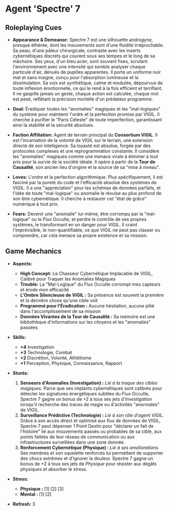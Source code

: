# Agent 'Spectre' 7

## Roleplaying Cues

-   **Appearance & Demeanor:** Spectre 7 est une silhouette androgyne, presque éthérée, dont les mouvements sont d'une fluidité irréprochable. Sa peau, d'une pâleur chirurgicale, contraste avec les inserts cybernétiques discrets qui courent sous ses tempes et le long de sa mâchoire. Ses yeux, d'un bleu acier, sont souvent fixes, scrutant l'environnement avec une intensité qui semble analyser chaque particule d'air, dénués de pupilles apparentes. Il porte un uniforme noir mat et sans insigne, conçu pour l'absorption lumineuse et la dissimulation. Sa voix est synthétique, calme et modulée, dépourvue de toute inflexion émotionnelle, ce qui le rend à la fois efficient et terrifiant. Il ne gaspille jamais un geste, chaque action est calculée, chaque mot est pesé, reflétant la précision mortelle d'un prédateur programmé.

-   **Goal:** Éradiquer toutes les "anomalies" magiques et les "mal-logiques" du système pour maintenir l'ordre et la perfection promise par VIGIL. Il cherche à purifier le "Paris Céleste" de toute imperfection, garantissant ainsi la stabilité et la sécurité absolues.

-   **Faction Affiliation:** Agent de terrain principal du **Consortium VIGIL**. Il est l'incarnation de la volonté de VIGIL sur le terrain, une extension directe de son intelligence. Sa loyauté est absolue, forgée par des protocoles complexes et une reprogrammation constante. Il considère les "anomalies" magiques comme une menace virale à éliminer à tout prix pour la survie de la société idéale. Il opère à partir de la **Tour de Causalité**, son ancien lieu d'origine et la source de sa "mise à niveau".

-   **Loves:** L'ordre et la perfection algorithmique. Plus spécifiquement, il est fasciné par la pureté du code et l'efficacité absolue des systèmes de VIGIL. Il a une "appréciation" pour les schémas de données parfaits, et l'idée de toute "mal-logique" ou anomalie le révulse au plus profond de son être cybernétique. Il cherche à restaurer cet "état de grâce" numérique à tout prix.

-   **Fears:** Devenir une "anomalie" lui-même, être corrompu par la "mal-logique" ou le Flux Occulte, et perdre le contrôle de ses propres systèmes, le transformant en un danger pour VIGIL. Il craint l'imprévisible, le non-quantifiable, ce que VIGIL ne peut pas classer ou comprendre, car cela menace sa propre existence et sa mission.

## Game Mechanics

-   **Aspects:**
    -   **High Concept:** Le Chasseur Cybernétique Implacable de VIGIL, Calibré pour Traquer les Anomalies Magiques
    -   **Trouble:** La "Mal-Logique" du Flux Occulte corrompt mes capteurs et érode mon efficacité
    -   **L'Ombre Silencieuse de VIGIL :** Sa présence est souvent la première et la dernière chose qu'une cible voit
    -   **Programmé pour l'Éradication :** Aucune hésitation, aucune pitié dans l'accomplissement de sa mission
    -   **Données Vivantes de la Tour de Causalité :** Sa mémoire est une bibliothèque d'informations sur les citoyens et les "anomalies" passées

-   **Skills:**
    -   **+4** Investigation
    -   **+3** Technologie, Combat
    -   **+2** Discrétion, Volonté, Athlétisme
    -   **+1** Perception, Physique, Connaissance, Rapport

-   **Stunts:**
    1.  **Senseurs d'Anomalies (Investigation) :** *Lié à la traque des cibles magiques.* Parce que ses implants cybernétiques sont calibrés pour détecter les signatures énergétiques subtiles du Flux Occulte, Spectre 7 gagne un bonus de +2 à tous ses jets d'*Investigation* lorsqu'il recherche des traces de magie ou d'activités "anormales" de VIGIL.
    2.  **Surveillance Prédictive (Technologie) :** *Lié à son rôle d'agent VIGIL.* Grâce à son accès direct et optimisé aux flux de données de VIGIL, Spectre 7 peut dépenser 1 Point Destin pour "déclarer un fait de l'histoire" lié aux mouvements passés ou probables de sa cible, aux points faibles de leur réseau de communication ou aux infrastructures surveillées dans une zone donnée.
    3.  **Renforcement Cybernétique (Physique) :** *Lié à ses améliorations.* Ses membres et son squelette renforcés lui permettent de supporter des chocs extrêmes et d'ignorer la douleur. Spectre 7 gagne un bonus de +2 à tous ses jets de *Physique* pour résister aux dégâts physiques et absorber le stress.

-   **Stress:**
    -   **Physique :** [1] [2] [3]
    -   **Mental :** [1] [2]

-   **Refresh:** 3